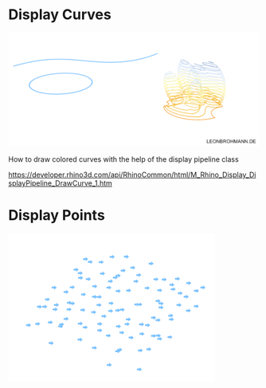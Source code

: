# Display Curves

![Alt text](img/DisplayCurve.png?raw=false "Display colored curves with C# in Grasshopper/ Rhino3d")

How to draw colored curves with the help of the display pipeline class

https://developer.rhino3d.com/api/RhinoCommon/html/M_Rhino_Display_DisplayPipeline_DrawCurve_1.htm

# Display Points

![Alt text](img/DisplayPts.png?raw=false "Display colored points with C# in Grasshopper/ Rhino3d")

